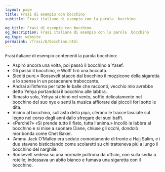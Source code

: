 ```yaml
---
layout: page
title: Frasi di esempio con bocchino 
subtitle: Frasi italiane di esempio con la parola  bocchino

og_title: Frasi di esempio con bocchino 
og_description: Frasi italiane di esempio con la parola  bocchino
og_type: website
permalink: /frasi/b/bocchino.html
---
```


Frasi italiane di esempio contenenti la parola bocchino:


- Aspirò ancora una volta, poi passò il bocchino a Yasef.
- Gli passò il bocchino, e Wolff tirò una boccata.
- Siediti pure.» Roosevelt staccò dal bocchino il mozzicone della sigaretta e lo spense in un posacenere traboccante.
- Andrai all’inferno per tutte le balle che racconti, vecchio mio avrebbe detto Yehya portandosi il bocchino alle labbra.
- Rimasto solo, Yehya si chinò nel vento, soffiò delicatamente nel bocchino del suo nye e sentì la musica affiorare dai piccoli fori sotto le dita.
- Vicino al bocchino, sull’asta della pipa, c’erano le tracce lasciate sul legno nel corso degli anni dallo sfregare dei suoi baffi.
- «Perché?» «Si prende tutto il fiato, tutta l'anima.» Incollò le labbra al bocchino e si mise a suonare Diane, chiuse gli occhi, dondolò moribonda come Chet Baker.
- ‘Ammu Jack O’Malley era seduto comodamente di fronte a Hajj Salim, e i due stavano bisticciando come scolaretti su chi tratteneva più a lungo il bocchino del narghilè.
- Roosevelt sedeva su una normale poltrona da ufficio, non sulla sedia a rotelle; indossava un abito bianco e fumava una sigaretta con il bocchino.
